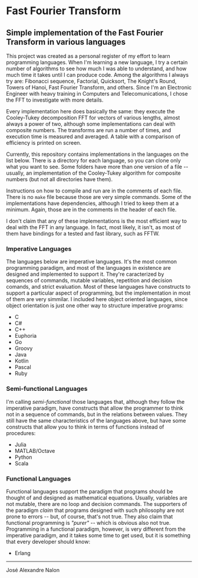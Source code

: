 # Fast Fourier Transform

## Simple implementation of the Fast Fourier Transform in various languages

This project was created as a personal register of my effort to learn programming languages. When I'm learning a new language, I try a certain number of algorithms to see how much I was able to understand, and how much time it takes until I can produce code. Among the algorithms I always try are: Fibonacci sequence, Factorial, Quicksort, The Knight's Round, Towers of Hanoi, Fast Fourier Transform, and others. Since I'm an Electronic Engineer with heavy training in Computers and Telecomunications, I chose the FFT to investigate with more details.

Every implementation here does basically the same: they execute the Cooley-Tukey decomposition FFT for vectors of various lengths, almost always a power of two, although some implementations can deal with composite numbers. The transforms are run a number of times, and execution time is measured and averaged. A table with a comparison of efficiency is printed on screen.

Currently, this repository contains implementations in the languages on the list below. There is a directory for each language, so you can clone only what you want to see. Some folders have more than one version of a file -- usually, an implementation of the Cooley-Tukey algorithm for composite numbers (but not all directories have them).

Instructions on how to compile and run are in the comments of each file. There is no `make` file because those are very simple commands. Some of the implementations have dependencies, although I tried to keep them at a minimum. Again, those are in the comments in the header of each file.

I don't claim that any of these implementations is the most efficient way to deal with the FFT in any language. In fact, most likely, it isn't, as most of them have bindings for a tested and fast library, such as FFTW.


### Imperative Languages

The languages below are imperative languages. It's the most common programming paradigm, and most of the languages in existence are designed and implemented to support it. They're caracterized by sequences of commands, mutable variables, repetition and decision comands, and strict evaluation. Most of these languages have constructs to support a particular aspect of programming, but the implementation in most of them are very simmilar. I included here object oriented languages, since object orientation is just one other way to structure imperative programs:

* C
* C#
* C++
* Euphoria
* Go
* Groovy
* Java
* Kotlin
* Pascal
* Ruby


### Semi-functional Languages

I'm calling *semi-functional* those languages that, although they follow the imperative paradigm, have constructs that allow the programmer to think not in a sequence of commands, but in the relations between values. They still have the same characteristics of the languages above, but have some constructs that allow you to think in terms of functions instead of procedures:

* Julia
* MATLAB/Octave
* Python
* Scala


### Functional Languages

Functional languages support the paradigm that programs should be thought of and designed as mathematical equations. Usually, variables are not mutable, there are no loop and decision commands. The supporters of the paradigm *claim* that programs designed with such philosophy are not prone to errors -- but, of course, that's not true. They also claim that functional programming is *"purer"* -- which is obvious also not true. Programming in a functional paradigm, however, is very different from the imperative paradigm, and it takes some time to get used, but it is something that every developer should know:

* Erlang


----
José Alexandre Nalon
